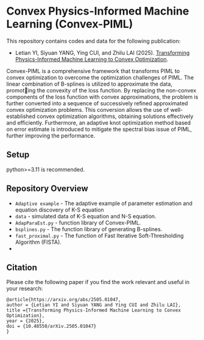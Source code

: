 # Convex Physics-Informed Machine Learning (Convex-PIML)
 
This repository contains codes and data for the following publication:
* Letian YI, Siyuan YANG, Ying CUI, and Zhilu LAI (2025). [Transforming Physics-Informed Machine Learning to Convex Optimization](https://arxiv.org/abs/2505.01047).

Convex-PIML is a comprehensive framework that transforms PIML to convex optimization to overcome the optimization challenges of PIML. The linear combination of B-splines is utilized to approximate the data, promoting the convexity of the loss function. By replacing the non-convex components of the loss function with convex approximations, the problem is further converted into a sequence of successively refined approximated convex optimization problems. This conversion allows the use of well-established convex optimization algorithms, obtaining solutions effectively and efficiently. Furthermore, an adaptive knot optimization method based on error estimate is introduced to mitigate the spectral bias issue of PIML, further improving the performance. 

## Setup
python>=3.11 is recommended.

## Repository Overview
 * `Adaptive example` - The adaptive example of parameter estimation and equation discovery of K-S equation
 * `data` - simulated data of K-S equation and N-S equation.
 * `AdapParaEst.py` - function library of Convex-PIML.
 * `bsplines.py` - The function library of generating B-splines.
 * `fast_proximal.py` - The function of Fast Iterative Soft-Thresholding Algorithm (FISTA).
 * 
## Citation
Please cite the following paper if you find the work relevant and useful in your research:
```
@article{https://arxiv.org/abs/2505.01047,
author = {Letian YI and Siyuan YANG and Ying CUI and Zhilu LAI},
title ={Transforming Physics-Informed Machine Learning to Convex Optimization},
year = {2025},
doi = {10.48550/arXiv.2505.01047}
}
```
